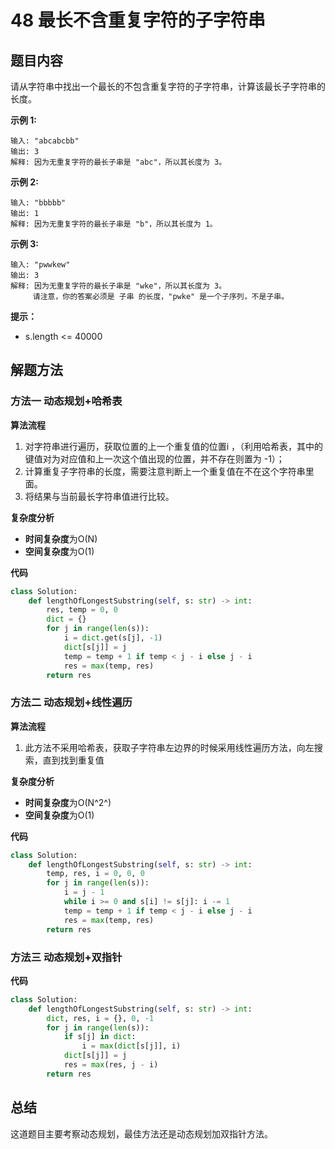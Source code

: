 # 48 最长不含重复字符的子字符串

## 题目内容

请从字符串中找出一个最长的不包含重复字符的子字符串，计算该最长子字符串的长度。

**示例 1:**

```
输入: "abcabcbb"
输出: 3 
解释: 因为无重复字符的最长子串是 "abc"，所以其长度为 3。
```

**示例 2:**

```
输入: "bbbbb"
输出: 1
解释: 因为无重复字符的最长子串是 "b"，所以其长度为 1。
```

**示例 3:**

```
输入: "pwwkew"
输出: 3
解释: 因为无重复字符的最长子串是 "wke"，所以其长度为 3。
     请注意，你的答案必须是 子串 的长度，"pwke" 是一个子序列，不是子串。
```

**提示：**

* s.length <= 40000

## 解题方法

### 方法一 动态规划+哈希表

**算法流程**

1. 对字符串进行遍历，获取位置的上一个重复值的位置i ，（利用哈希表，其中的键值对为对应值和上一次这个值出现的位置，并不存在则置为 -1）；
2. 计算重复子字符串的长度，需要注意判断上一个重复值在不在这个字符串里面。
3. 将结果与当前最长字符串值进行比较。

**复杂度分析**

* **时间复杂度**为O(N)
* **空间复杂度**为O(1)

**代码**

```python
class Solution:
    def lengthOfLongestSubstring(self, s: str) -> int:
        res, temp = 0, 0
        dict = {}
        for j in range(len(s)):
            i = dict.get(s[j], -1)
            dict[s[j]] = j
            temp = temp + 1 if temp < j - i else j - i 
            res = max(temp, res)
        return res
```

### 方法二 动态规划+线性遍历

**算法流程**

1. 此方法不采用哈希表，获取子字符串左边界的时候采用线性遍历方法，向左搜索，直到找到重复值

**复杂度分析**

* **时间复杂度**为O(N^2^)
* **空间复杂度**为O(1)

**代码**

```python
class Solution:
    def lengthOfLongestSubstring(self, s: str) -> int:
        temp, res, i = 0, 0, 0
        for j in range(len(s)):
            i = j - 1
            while i >= 0 and s[i] != s[j]: i -= 1
            temp = temp + 1 if temp < j - i else j - i 
            res = max(temp, res)
        return res
```

### 方法三 动态规划+双指针

**代码**

```python
class Solution:
    def lengthOfLongestSubstring(self, s: str) -> int:
        dict, res, i = {}, 0, -1
        for j in range(len(s)):
            if s[j] in dict:
                i = max(dict[s[j]], i)
            dict[s[j]] = j
            res = max(res, j - i)
        return res
```

## 总结

这道题目主要考察动态规划，最佳方法还是动态规划加双指针方法。